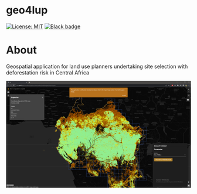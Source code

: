 # geo4lup

[![License: MIT](https://img.shields.io/badge/License-MIT-yellow.svg)](https://github.com/12rambau/geo4lup/blob/master/LICENSE)
[![Black badge](https://img.shields.io/badge/code%20style-black-000000.svg)](https://github.com/psf/black)

# About

Geospatial application for land use planners undertaking site selection with deforestation risk in Central Africa

![landing](doc/img/landing.png)
